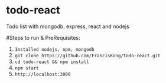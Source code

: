 # todo-react
Todo list with mongodb, express, react and nodejs

#Steps to run & PreRequisites:

1. `Installed nodejs, npm, mongodb`
2. `git clone https://github.com/FrancisKong/todo-react.git`
3. `cd todo-react && npm install`
4. `npm start`
5. `http://localhost:3000`
